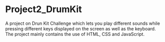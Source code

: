 # Project2_DrumKit
A project on Drun Kit Challenge which lets you play different sounds while pressing different keys displayed on the screen as well as the keyboard. The project mainly contains the use of HTML, CSS and JavaScript.
